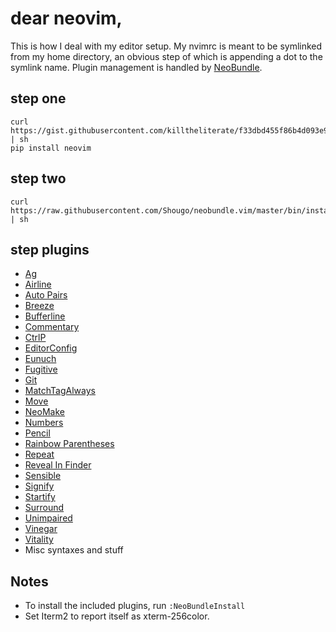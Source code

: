 # dear neovim,

This is how I deal with my editor setup. My nvimrc is meant to be symlinked
from my home directory, an obvious step of which is appending a dot to the
symlink name. Plugin management is handled by
[NeoBundle](https://github.com/Shougo/neobundle.vim).

## step one

```
curl https://gist.githubusercontent.com/killtheliterate/f33dbd455f86b4d093e9/raw/e68a439b1c811c9e4783de68ab6421b7b9ad0a12/install.sh | sh
pip install neovim
```

## step two

```
curl https://raw.githubusercontent.com/Shougo/neobundle.vim/master/bin/install.sh | sh
```

## step plugins

* [Ag](https://github.com/rking/ag.vim)
* [Airline](http://github.com/bling/vim-airline)
* [Auto Pairs](http://github.com/jiangmiao/auto-pairs)
* [Breeze](https://github.com/gcmt/breeze.vim)
* [Bufferline](http://github.com/bling/vim-bufferline)
* [Commentary](http://github.com/tpope/vim-commentary)
* [CtrlP](https://github.com/kien/ctrlp.vim)
* [EditorConfig](https://github.com/editorconfig/editorconfig-vim)
* [Eunuch](http://github.com/tpope/vim-eunuch)
* [Fugitive](http://github.com/tpope/vim-fugitive)
* [Git](http://github.com/tpope/vim-git)
* [MatchTagAlways](https://github.com/Valloric/MatchTagAlways)
* [Move](http://github.com/matze/vim-move)
* [NeoMake](https://github.com/benekastah/neomake)
* [Numbers](http://github.com/myusuf3/numbers.vim)
* [Pencil](https://github.com/reedes/vim-pencil)
* [Rainbow Parentheses](http://github.com/kien/rainbow_parentheses.vim)
* [Repeat](http://github.com/tpope/vim-repeat)
* [Reveal In Finder](https://github.com/henrik/vim-reveal-in-finder)
* [Sensible](http://github.com/tpope/vim-sensible)
* [Signify](http://github.com/mhinz/vim-signify)
* [Startify](https://github.com/mhinz/vim-startify)
* [Surround](http://github.com/tpope/vim-surround)
* [Unimpaired](http://github.com/tpope/vim-unimpaired)
* [Vinegar](http://github.com/tpope/vim-vinegar)
* [Vitality](http://github.com/sjl/vitality.vim)
* Misc syntaxes and stuff

## Notes
* To install the included plugins, run `:NeoBundleInstall`
* Set Iterm2 to report itself as xterm-256color.
